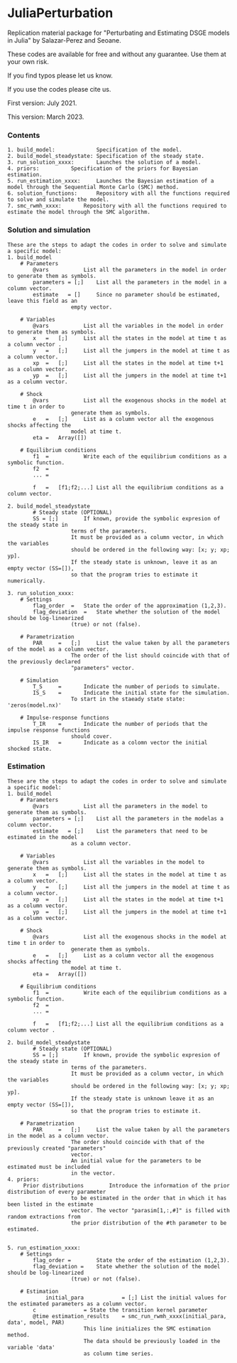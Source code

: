 # JuliaPerturbation
Replication material package for "Perturbating and Estimating DSGE models in Julia" by Salazar-Perez and Seoane.

These codes are available for free and without any guarantee. Use them at your own risk.

If you find typos please let us know.

If you use the codes please cite us.


First version: July 2021.

This version: March 2023.

### Contents ###
	1. build_model:         	Specification of the model.
	2. build_model_steadystate:	Specification of the steady state.
	3. run_solution_xxxx: 		Launches the solution of a model.
	4. priors:			Specification of the priors for Bayesian estimation.
	5. run_estimation_xxxx: 	Launches the Bayesian estimation of a model through the Sequential Monte Carlo (SMC) method.
	6. solution_functions: 		Repository with all the functions required to solve and simulate the model.	 	
	7. smc_rwmh_xxxx:		Repository with all the functions required to estimate the model through the SMC algorithm. 

### Solution and simulation ###
	These are the steps to adapt the codes in order to solve and simulate a specific model:
	1. build_model
		# Parameters
			@vars 			List all the parameters in the model in order to generate them as symbols.
			parameters = [;]	List all the parameters in the model in a column vector.
			estimate   = []		Since no parameter should be estimated, leave this field as an 
						empty vector.

		# Variables
			@vars 			List all the variables in the model in order to generate them as symbols.
			x   =	[;]		List all the states in the model at time t as a column vector .
			y   = 	[;]		List all the jumpers in the model at time t as a column vector. 
			xp  = 	[;]		List all the states in the model at time t+1 as a column vector.
			yp  = 	[;]		List all the jumpers in the model at time t+1 as a column vector.

		# Shock
			@vars 			List all the exogenous shocks in the model at time t in order to 
						generate them as symbols.
			e   =   [;]		List as a column vector all the exogenous shocks affecting the 
						model at time t.
			eta =   Array([])

		# Equilibrium conditions
			f1  =   		Write each of the equilibrium conditions as a symbolic function.
			f2  =               
			... = 	

			f   =   [f1;f2;...]	List all the equilibrium conditions as a column vector. 
	
	2. build_model_steadystate
    		# Steady state (OPTIONAL)
			SS = [;] 		If known, provide the symbolic expresion of the steady state in 
						terms of the parameters.
						It must be provided as a column vector, in which the variables 
						should be ordered in the following way: [x; y; xp; yp].
						If the steady state is unknown, leave it as an empty vector (SS=[]),
						so that the program tries to estimate it numerically.
	
	3. run_solution_xxxx:
		# Settings
			flag_order 	=  	State the order of the approximation (1,2,3).
			flag_deviation 	=	State whether the solution of the model should be log-linearized 
						(true) or not (false).
						
		# Parametrization
			PAR     =   [;]		List the value taken by all the parameters of the model as a column vector. 
						The order of the list should coincide with that of the previously declared
						"parameters" vector.
    			
		# Simulation
			T_S 	= 		Indicate the number of periods to simulate.
			IS_S 	= 		Indicate the initial state for the simulation. 
						To start in the staeady state state: 'zeros(model.nx)'
		
		# Impulse-response functions
			T_IR 	= 		Indicate the number of periods that the impulse response functions 
						should cover.
			IS_IR 	= 		Indicate as a colomn vector the initial shocked state.

        	
### Estimation ###
	These are the steps to adapt the codes in order to solve and simulate a specific model:
	1. build_model
		# Parameters
			@vars 			List all the parameters in the model to generate them as symbols.
			parameters = [;]	List all the parameters in the modelas a column vector.
			estimate   = [;]	List the parameters that need to be estimated in the model
						as a column vector. 

		# Variables
			@vars 			List all the variables in the model to generate them as symbols.
			x   =	[;]		List all the states in the model at time t as a column vector.
			y   = 	[;]		List all the jumpers in the model at time t as a column vector.
			xp  = 	[;]		List all the states in the model at time t+1 as a column vector.
			yp  = 	[;]		List all the jumpers in the model at time t+1 as a column vector.

		# Shock
			@vars 			List all the exogenous shocks in the model at time t in order to 
						generate them as symbols.
			e   =   [;]		List as a column vector all the exogenous shocks affecting the 
						model at time t.
			eta =   Array([])

		# Equilibrium conditions
			f1  =   		Write each of the equilibrium conditions as a symbolic function.
			f2  =               
			... = 	

			f   =   [f1;f2;...]	List all the equilibrium conditions as a column vector . 

	2. build_model_steadystate
    		# Steady state (OPTIONAL)
			SS = [;] 		If known, provide the symbolic expresion of the steady state in 
						terms of the parameters.
						It must be provided as a column vector, in which the variables 
						should be ordered in the following way: [x; y; xp; yp].
						If the steady state is unknown leave it as an empty vector (SS=[]), 
						so that the program tries to estimate it.
		
		# Parametrization
			PAR     =   [;]		List the value taken by all the parameters in the model as a column vector. 
						The order should coincide with that of the previously created "parameters" 
						vector.
						An initial value for the parameters to be estimated must be included 
						in the vector.
	4. priors:
		 Prior distributions		Introduce the information of the prior distribution of every parameter 
						to be estimated in the order that in which it has been listed in the estimate
						vector. The vector "parasim[1,:,#]" is filled with random extractions from 
						the prior distribution of the #th parameter to be estimated.				

		
	5. run_estimation_xxxx:
		# Settings
			flag_order = 		State the order of the estimation (1,2,3).
			flag_deviation =	State whether the solution of the model should be log-linearized 
						(true) or not (false).

		# Estimation
        		initial_para 			= [;] List the initial values for the estimated parameters as a column vector.
			c 				= State the transition kernel parameter              
			@time estimation_results 	= smc_run_rwmh_xxxx(initial_para, data', model, PAR)	
							This line initializes the SMC estimation method. 
							The data should be previously loaded in the variable 'data' 
							as column time series.
